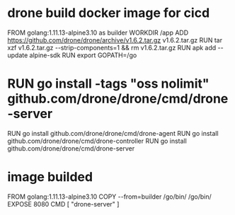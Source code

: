 # drone build docker image for cicd
FROM golang:1.11.13-alpine3.10 as builder
WORKDIR /app
ADD https://github.com/drone/drone/archive/v1.6.2.tar.gz v1.6.2.tar.gz
RUN tar xzf v1.6.2.tar.gz --strip-components=1 && rm v1.6.2.tar.gz
RUN apk add --update alpine-sdk 
RUN export GOPATH=/go
# RUN go install -tags "oss nolimit" github.com/drone/drone/cmd/drone-server
RUN go install github.com/drone/drone/cmd/drone-agent
RUN go install github.com/drone/drone/cmd/drone-controller
RUN go install github.com/drone/drone/cmd/drone-server


# image builded
FROM golang:1.11.13-alpine3.10
COPY --from=builder /go/bin/ /go/bin/
EXPOSE 8080
CMD [ "drone-server" ]

